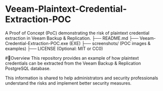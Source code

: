 # Veeam-Plaintext-Credential-Extraction-POC
A Proof of Concept (PoC) demonstrating the risk of plaintext credential extraction in Veeam Backup &amp; Replication.
├── README.md
├── Veeam-Credential-Extraction-POC.exe (EXE) 
├── screenshots/             (POC images & examples)
├── LICENSE                  (Optional: MIT or CC0)



#📌Overview
This repository provides an example of how plaintext credentials can be extracted from the Veeam Backup & Replication PostgreSQL database.  
 
This information is shared to help administrators and security professionals understand the risks and implement better security measures.
